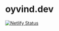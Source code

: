 # oyvind.dev

[![Netlify Status](https://api.netlify.com/api/v1/badges/512a7f3c-700b-4803-8f16-b9970336bd0c/deploy-status)](https://app.netlify.com/sites/oyvind/deploys)
